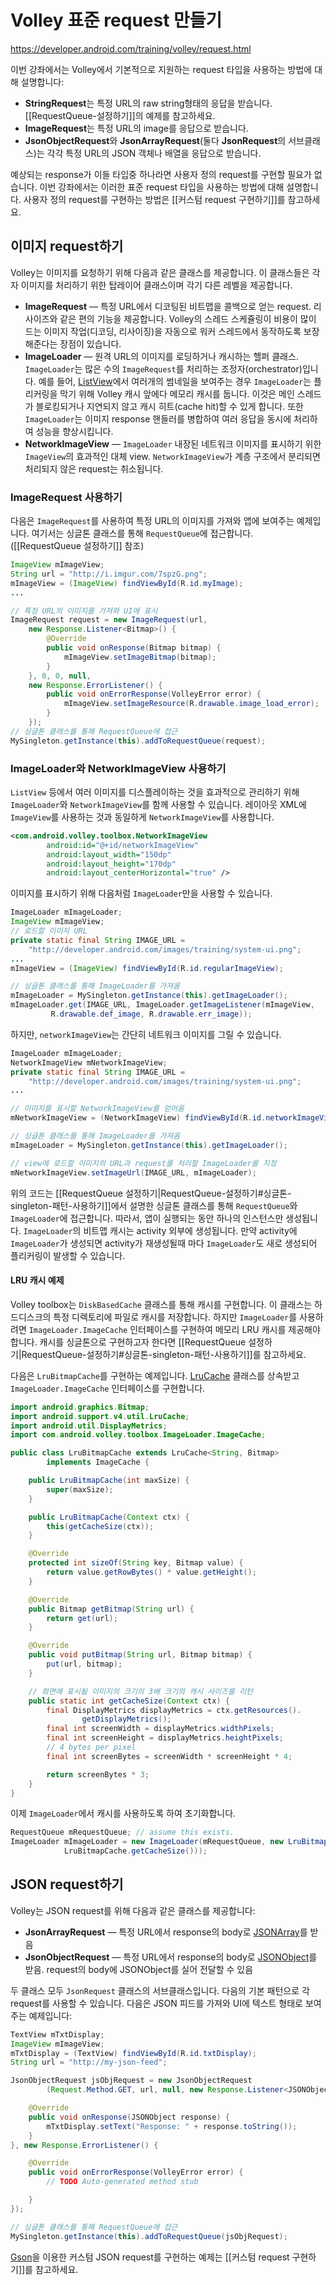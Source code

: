 # Volley 표준 request 만들기

https://developer.android.com/training/volley/request.html

이번 강좌에서는 Volley에서 기본적으로 지원하는 request 타입을 사용하는 방법에 대해 설명합니다:

* **StringRequest**는 특정 URL의 raw string형태의 응답을 받습니다. [[RequestQueue-설정하기]]의 예제를 참고하세요.
* **ImageRequest**는 특정 URL의 image를 응답으로 받습니다.
* **JsonObjectRequest**와 **JsonArrayRequest**(둘다 **JsonRequest**의 서브클래스)는 각각 특정 URL의 JSON 객체나 배열을 응답으로 받습니다.

예상되는 response가 이들 타입중 하나라면 사용자 정의 request를 구현할 필요가 없습니다. 이번 강좌에서는 이러한 표준 request 타입을 사용하는 방법에 대해 설명합니다. 사용자 정의 request를 구현하는 방법은 [[커스텀 request 구현하기]]를 참고하세요.

## 이미지 request하기

Volley는 이미지를 요청하기 위해 다음과 같은 클래스를 제공합니다. 이 클래스들은 각자 이미지를 처리하기 위한 탑레이어 클래스이며 각기 다른 레벨을 제공합니다.

* **ImageRequest** — 특정 URL에서 디코팅된 비트맵을 콜백으로 얻는 request. 리사이즈와 같은 편의 기능을 제공합니다. Volley의 스레드 스케쥴링이 비용이 많이 드는 이미지 작업(디코딩, 리사이징)을 자동으로 워커 스레드에서 동작하도록 보장해준다는 장점이 있습니다.
* **ImageLoader** — 원격 URL의 이미지를 로딩하거나 캐시하는 핼퍼 클래스. `ImageLoader`는 많은 수의 `ImageRequest`를 처리하는 조정자(orchestrator)입니다. 예를 들어, [ListView](https://developer.android.com/reference/android/widget/ListView.html)에서 여러개의 썸네일을 보여주는 경우 `ImageLoader`는 플리커링을 막기 위해 Volley 캐시 앞에다 메모리 캐시를 둡니다. 이것은 메인 스레드가 블로킹되거나 지연되지 않고 캐시 히트(cache hit)할 수 있게 합니다. 또한 `ImageLoader`는 이미지 response 핸들러를 병합하여 여러 응답을 동시에 처리하여 성능을 향상시킵니다.
* **NetworkImageView** — `ImageLoader` 내장된 네트워크 이미지를 표시하기 위한 `ImageView`의 효과적인 대체 view. `NetworkImageView`가 계층 구조에서 분리되면 처리되지 않은 request는 취소됩니다.

### ImageRequest 사용하기

다음은 `ImageRequest`를 사용하여 특정 URL의 이미지를 가져와 앱에 보여주는 예제입니다. 여기서는 싱글톤 클래스를 통해 `RequestQueue`에 접근합니다. ([[RequestQueue 설정하기]] 참조)

```java
ImageView mImageView;
String url = "http://i.imgur.com/7spzG.png";
mImageView = (ImageView) findViewById(R.id.myImage);
...

// 특정 URL의 이미지를 가져와 UI에 표시
ImageRequest request = new ImageRequest(url,
    new Response.Listener<Bitmap>() {
        @Override
        public void onResponse(Bitmap bitmap) {
            mImageView.setImageBitmap(bitmap);
        }
    }, 0, 0, null,
    new Response.ErrorListener() {
        public void onErrorResponse(VolleyError error) {
            mImageView.setImageResource(R.drawable.image_load_error);
        }
    });
// 싱글톤 클래스를 통해 RequestQueue에 접근
MySingleton.getInstance(this).addToRequestQueue(request);
```

### ImageLoader와 NetworkImageView 사용하기

`ListView` 등에서 여러 이미지를 디스플레이하는 것을 효과적으로 관리하기 위해 `ImageLoader`와 `NetworkImageView`를 함께 사용할 수 있습니다. 레이아웃 XML에 `ImageView`를 사용하는 것과 동일하게 `NetworkImageView`를 사용합니다.

```xml
<com.android.volley.toolbox.NetworkImageView
        android:id="@+id/networkImageView"
        android:layout_width="150dp"
        android:layout_height="170dp"
        android:layout_centerHorizontal="true" />
```

이미지를 표시하기 위해 다음처럼 `ImageLoader`만을 사용할 수 있습니다.

```java
ImageLoader mImageLoader;
ImageView mImageView;
// 로드할 이미지 URL
private static final String IMAGE_URL =
    "http://developer.android.com/images/training/system-ui.png";
...
mImageView = (ImageView) findViewById(R.id.regularImageView);

// 싱글톤 클래스를 통해 ImageLoader를 가져옴
mImageLoader = MySingleton.getInstance(this).getImageLoader();
mImageLoader.get(IMAGE_URL, ImageLoader.getImageListener(mImageView,
         R.drawable.def_image, R.drawable.err_image));
```

하지만, `networkImageView`는 간단히 네트워크 이미지를 그릴 수 있습니다.

```java
ImageLoader mImageLoader;
NetworkImageView mNetworkImageView;
private static final String IMAGE_URL =
    "http://developer.android.com/images/training/system-ui.png";
...

// 이미지를 표시할 NetworkImageView를 얻어옴
mNetworkImageView = (NetworkImageView) findViewById(R.id.networkImageView);

// 싱글톤 클래스를 통해 ImageLoader를 가져옴
mImageLoader = MySingleton.getInstance(this).getImageLoader();

// view에 로드할 이미지의 URL과 request를 처리할 ImageLoader를 지정
mNetworkImageView.setImageUrl(IMAGE_URL, mImageLoader);
```

위의 코드는 [[RequestQueue 설정하기|RequestQueue-설정하기#싱글톤-singleton-패턴-사용하기]]에서 설명한 싱글톤 클래스를 통해 `RequestQueue`와 `ImageLoader`에 접근합니다. 따라서, 앱이 실행되는 동안 하나의 인스턴스만 생성됩니다. `ImageLoader`의 비트맵 캐시는 activity 외부에 생성됩니다. 만약 activity에 `ImageLoader`가 생성되면 activity가 재생성될때 마다 `ImageLoader`도 새로 생성되어 플리커링이 발생할 수 있습니다.

#### LRU 캐시 예제

Volley toolbox는 `DiskBasedCache` 클래스를 통해 캐시를 구현합니다. 이 클래스는 하드디스크의 특정 디렉토리에 파일로 캐시를 저장합니다. 하지만 `ImageLoader`를 사용하려면 `ImageLoader.ImageCache` 인터페이스를 구현하여 메모리 LRU 캐시를 제공해야 합니다. 캐시를 싱글톤으로 구현하고자 한다면 [[RequestQueue 설정하기|RequestQueue-설정하기#싱글톤-singleton-패턴-사용하기]]를 참고하세요.

다음은 `LruBitmapCache`를 구현하는 예제입니다. [LruCache](https://developer.android.com/reference/android/support/v4/util/LruCache.html) 클래스를 상속받고 `ImageLoader.ImageCache` 인터페이스를 구현합니다.

```java
import android.graphics.Bitmap;
import android.support.v4.util.LruCache;
import android.util.DisplayMetrics;
import com.android.volley.toolbox.ImageLoader.ImageCache;

public class LruBitmapCache extends LruCache<String, Bitmap>
        implements ImageCache {

    public LruBitmapCache(int maxSize) {
        super(maxSize);
    }

    public LruBitmapCache(Context ctx) {
        this(getCacheSize(ctx));
    }

    @Override
    protected int sizeOf(String key, Bitmap value) {
        return value.getRowBytes() * value.getHeight();
    }

    @Override
    public Bitmap getBitmap(String url) {
        return get(url);
    }

    @Override
    public void putBitmap(String url, Bitmap bitmap) {
        put(url, bitmap);
    }

    // 화면에 표시될 이미지의 크기의 3배 크기의 캐시 사이즈를 리턴
    public static int getCacheSize(Context ctx) {
        final DisplayMetrics displayMetrics = ctx.getResources().
                getDisplayMetrics();
        final int screenWidth = displayMetrics.widthPixels;
        final int screenHeight = displayMetrics.heightPixels;
        // 4 bytes per pixel
        final int screenBytes = screenWidth * screenHeight * 4;

        return screenBytes * 3;
    }
}
```

이제 `ImageLoader`에서 캐시를 사용하도록 하여 초기화합니다.

```java
RequestQueue mRequestQueue; // assume this exists.
ImageLoader mImageLoader = new ImageLoader(mRequestQueue, new LruBitmapCache(
            LruBitmapCache.getCacheSize()));
```

## JSON request하기

Volley는 JSON request를 위해 다음과 같은 클래스를 제공합니다:

* **JsonArrayRequest** — 특정 URL에서 response의 body로 [JSONArray](https://developer.android.com/reference/org/json/JSONArray.html)를 받음
* **JsonObjectRequest** — 특정 URL에서 response의 body로 [JSONObject](https://developer.android.com/reference/org/json/JSONObject.html)를 받음. request의 body에 JSONObject를 실어 전달할 수 있음

두 클래스 모두 `JsonRequest` 클래스의 서브클래스입니다. 다음의 기본 패턴으로 각 request를 사용할 수 있습니다. 다음은 JSON 피드를 가져와 UI에 텍스트 형태로 보여주는 예제입니다:

```java
TextView mTxtDisplay;
ImageView mImageView;
mTxtDisplay = (TextView) findViewById(R.id.txtDisplay);
String url = "http://my-json-feed";

JsonObjectRequest jsObjRequest = new JsonObjectRequest
        (Request.Method.GET, url, null, new Response.Listener<JSONObject>() {

    @Override
    public void onResponse(JSONObject response) {
        mTxtDisplay.setText("Response: " + response.toString());
    }
}, new Response.ErrorListener() {

    @Override
    public void onErrorResponse(VolleyError error) {
        // TODO Auto-generated method stub

    }
});

// 싱글톤 클래스를 통해 RequestQueue에 접근
MySingleton.getInstance(this).addToRequestQueue(jsObjRequest);
```

[Gson](http://code.google.com/p/google-gson/)을 이용한 커스텀 JSON request를 구현하는 예제는 [[커스텀 request 구현하기]]를 참고하세요.